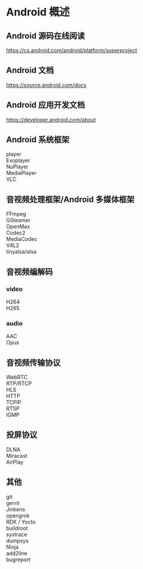 # Android 概述

## Android 源码在线阅读

https://cs.android.com/android/platform/superproject

## ​​Android 文档

https://source.android.com/docs

## Android 应用开发文档

https://developer.android.com/about

## Android 系统框架

player  
Exoplayer​  
NuPlayer​  
MediaPlayer  
VLC

## 音视频处理框架/Android 多媒体框架

FFmpeg  
GSteamer  
OpenMax  
Codec2  
MediaCodec  
V4L2  
tinyalsa/alsa

## 音视频编解码

### video

H264  
H265

### audio

AAC  
Opus

## 音视频传输协议

WebRTC  
RTP/RTCP  
HLS  
HTTP  
TCPIP  
RTSP  
IGMP

## 投屏协议

DLNA  
Miracast  
AirPlay

## 其他

git  
gerrit  
Jinkens  
opengrok  
RDK / Yocto  
buildroot  
systrace  
​​dumpsys  
Ninja  
add2line  
​​bugreport

